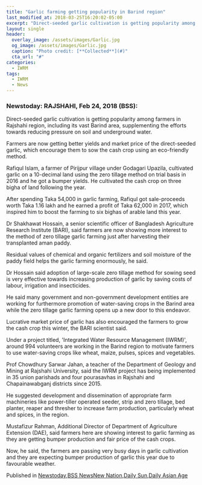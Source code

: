 ```yaml
---
title: "Garlic farming getting popularity in Barind region"
last_modified_at: 2018-03-25T16:20:02-05:00
excerpt: "Direct-seeded garlic cultivation is getting popularity among farmers in Rajshahi region, including its vast Barind area, supplementing the efforts towards reducing pressure on soil and underground water."
layout: single
header:
  overlay_image: /assets/images/Garlic.jpg
  og_image: /assets/images/Garlic.jpg
  caption: "Photo credit: [**Collected**](#)"
  cta_url: "#"
categories:
  - IWRM
tags:
  - IWRM
  - News
---
```

### Newstoday: RAJSHAHI, Feb 24, 2018 (BSS): 

Direct-seeded garlic cultivation is getting popularity among farmers in Rajshahi region, including its vast Barind area, supplementing the efforts towards reducing pressure on soil and underground water.

Farmers are now getting better yields and market price of the direct-seeded garlic, which encourage them to sow the cash crop using an eco-friendly method.

Rafiqul Islam, a farmer of Pirijpur village under Godagari Upazila, cultivated garlic on a 10-decimal land using the zero tillage method on trial basis in 2016 and he got a bumper yields. He cultivated the cash crop on three bigha of land following the year.

After spending Taka 54,000 in garlic farming, Rafiqul got sale-proceeds worth Taka 1.16 lakh and he earned a profit of Taka 62,000 in 2017, which inspired him to boost the farming to six bighas of arable land this year.

Dr Shakhawat Hossain, a senior scientific officer of Bangladesh Agriculture Research Institute (BARI), said farmers are now showing more interest to the method of zero tillage garlic farming just after harvesting their transplanted aman paddy.

Residual values of chemical and organic fertilizers and soil moisture of the paddy field helps the garlic farming enormously, he said.

Dr Hossain said adoption of large-scale zero tillage method for sowing seed is very effective towards increasing production of garlic by saving costs of labour, irrigation and insecticides.

He said many government and non-government development entities are working for furthermore promotion of water-saving crops in the Barind area while the zero tillage garlic farming opens up a new door to this endeavor.

Lucrative market price of garlic has also encouraged the farmers to grow the cash crop this winter, the BARI scientist said.

Under a project titled, 'Integrated Water Resource Management (IWRM)', around 994 volunteers are working in the Barind region to motivate farmers to use water-saving crops like wheat, maize, pulses, spices and vegetables.

Prof Chowdhury Sarwar Jahan, a teacher of the Department of Geology and Mining at Rajshahi University, said the IWRM project has being implemented in 35 union parishads and four pourasavhas in Rajshahi and Chapainawabganj districts since 2015.

He suggested development and dissemination of appropriate farm machineries like power-tiller operated seeder, strip and zero tillage, bed planter, reaper and thresher to increase farm production, particularly wheat and spices, in the region.

Mustafizur Rahman, Additional Director of Department of Agriculture Extension (DAE), said farmers here are showing interest to garlic farming as they are getting bumper production and fair price of the cash crops.

Now, he said, the farmers are passing very busy days in garlic cultivation and they are expecting bumper production of garlic this year due to favourable weather. 

Published in [Newstoday](http://www.newstoday.com.bd/index.php?option=details&news_id=2493505&date=2018-02-25),[BSS News](http://www.bssnews.net/newsDetails.php?cat=4&id=725432&date=2018-02-24#)[New Nation](http://thedailynewnation.com/news/166028/garlic-farming-gains-popularity-in-barind-tract.html),[Daily Sun](http://www.daily-sun.com/home/printnews/291258),[Daily Asian Age](https://dailyasianage.com/news/109789/garlic-farming-getting-popularity)